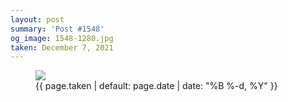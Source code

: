 ```yaml
---
layout: post
summary: 'Post #1548'
og_image: 1548-1280.jpg
taken: December 7, 2021
---
```


<figure class="post">
 <img sizes="(min-width: 700px) 50vw, calc(100vw - 2rem)" src="{{ site.assets_url }}/1548-640.jpg" srcset="{{ site.assets_url }}/1548-320.jpg 320w, {{ site.assets_url }}/1548-640.jpg 640w, {{ site.assets_url }}/1548-960.jpg 960w, {{ site.assets_url }}/1548-1280.jpg 1280w"/>
 <figcaption>
  <time>
   {{ page.taken | default: page.date | date: "%B %-d, %Y" }}
  </time>
 </figcaption>
</figure>
